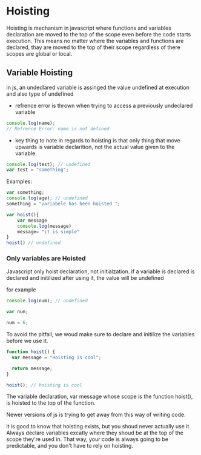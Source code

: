 # Hoisting

Hoisting is mechanism in javascript where functions and variables declaration are moved to the top of the scope even before the code starts execution.
This means no matter where the variables and functions are declared, thay are moved to the top of their scope
regardless of there scopes are global or local.

## Variable Hoisting

in js, an undedlared variable is assinged the value undefined at execution and also type of undefined

- refrence error is thrown when trying to access a previously undeclared variable

```javascript
console.log(name);
// Refrence Error: name is not defined
```

- key thing to note in regards to hoisting is that only thing that move upwards is variable declarition, not the actual value given to the variable.

```javascript
console.log(test); // undefined
var test = "someThing";
```

Examples:

```javascript
var something;
console.log(age); // undefined
something = "variabele has been hoisted ";
```

```javascript
var hoist(){
    var message
    console.log(message)
    message= "it is simple"
}
hoist() // undefined
```

### Only variables are Hoisted

Javascript only hoist declaration, not initialzation. if a variable is declared is declared and initilized after using it, the value will be undefined

for example

```javascript
console.log(num); // undefined

var num;

num = 6;
```

To avoid the pitfall, we woud make sure to declare and initilize the variables before we use it.

```javascript
function hoist() {
  var message = "Hoisting is cool";

  return message;
}

hoist(); // hoisting is cool
```

The variable declaration, var message whose scope is the function hoist(), is hoisted to the top of the function.

Newer versions of js is trying to get away from this way of writing code.

it is good to know that hoisting exists, but you shoud never actually use it. Always declare variables excatly where they shoud be at the top of the scope they're used in. That way, your code is always going to be predictable, and you don't have to rely on hoisting.
